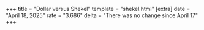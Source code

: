 +++
title = "Dollar versus Shekel"
template = "shekel.html"
[extra]
date = "April 18, 2025"
rate = "3.686"
delta = "There was no change since April 17"
+++
